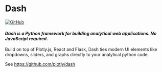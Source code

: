 # Dash

[![GitHub](https://img.shields.io/github/license/plotly/dash.svg?color=dark-green)](https://github.com/plotly/dash/blob/master/LICENSE)

#### *Dash is a Python framework for building analytical web applications. No JavaScript required*.

Build on top of Plotly.js, React and Flask, Dash ties modern UI elements like dropdowns, sliders, and graphs directly to your analytical python code.

See https://github.com/plotly/dash
